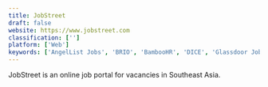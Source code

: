 ```yaml
---
title: JobStreet
draft: false 
website: https://www.jobstreet.com
classification: ['']
platform: ['Web']
keywords: ['AngelList Jobs', 'BRIO', 'BambooHR', 'DICE', 'Glassdoor Jobs', 'Hired', 'Jobflow.io', 'Kalibrr', 'LinkedIn', 'LinkedIn Jobs', 'Stack Overflow Jobs', 'TalentsCrew', 'The Muse', 'ZipRecruiter', 'Zoho Recruit', 'indeed', 'trampos']
---
```

JobStreet is an online job portal for vacancies in Southeast Asia.